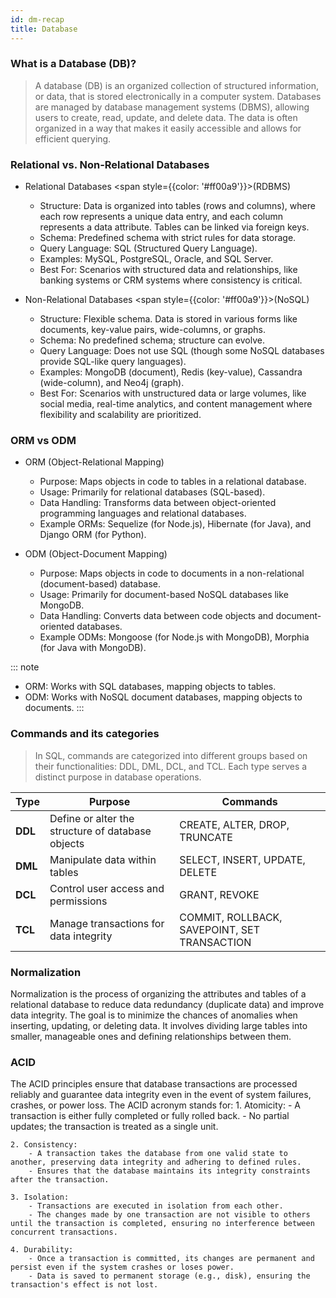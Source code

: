 ```yaml
---
id: dm-recap
title: Database 
---
```


### What is a Database (DB)?
> A database (DB) is an organized collection of structured information, or data, that is stored electronically in a computer system. Databases are managed by database management systems (DBMS), allowing users to create, read, update, and delete data. The data is often organized in a way that makes it easily accessible and allows for efficient querying.

### Relational vs. Non-Relational Databases

* Relational Databases <span style={{color: '#ff00a9'}}>(RDBMS)</span>
    - Structure: Data is organized into tables (rows and columns), where each row represents a unique data entry, and each column represents a data attribute. Tables can be linked via foreign keys.
    - Schema: Predefined schema with strict rules for data storage.
    - Query Language: SQL (Structured Query Language).
    - Examples: MySQL, PostgreSQL, Oracle, and SQL Server.
    - Best For: Scenarios with structured data and relationships, like banking systems or CRM systems where consistency is critical.

* Non-Relational Databases <span style={{color: '#ff00a9'}}>(NoSQL)</span>
    - Structure: Flexible schema. Data is stored in various forms like documents, key-value pairs, wide-columns, or graphs.
    - Schema: No predefined schema; structure can evolve.
    - Query Language: Does not use SQL (though some NoSQL databases provide SQL-like query languages).
    - Examples: MongoDB (document), Redis (key-value), Cassandra (wide-column), and Neo4j (graph).
    - Best For: Scenarios with unstructured data or large volumes, like social media, real-time analytics, and content management where flexibility and scalability are prioritized.


### ORM vs ODM

* ORM (Object-Relational Mapping)
    - Purpose: Maps objects in code to tables in a relational database.
    - Usage: Primarily for relational databases (SQL-based).
    - Data Handling: Transforms data between object-oriented programming languages and relational databases.
    - Example ORMs: Sequelize (for Node.js), Hibernate (for Java), and Django ORM (for Python).

* ODM (Object-Document Mapping)
    - Purpose: Maps objects in code to documents in a non-relational (document-based) database.
    - Usage: Primarily for document-based NoSQL databases like MongoDB.
    - Data Handling: Converts data between code objects and document-oriented databases.
    - Example ODMs: Mongoose (for Node.js with MongoDB), Morphia (for Java with MongoDB).

::: note
- ORM: Works with SQL databases, mapping objects to tables.
- ODM: Works with NoSQL document databases, mapping objects to documents.
:::


### Commands and its categories 
> In SQL, commands are categorized into different groups based on their functionalities: DDL, DML, DCL, and TCL. Each type serves a distinct purpose in database operations.


| Type | Purpose | Commands |
|------|---------|----------|
| **DDL** | Define or alter the structure of database objects | CREATE, ALTER, DROP, TRUNCATE |
| **DML** | Manipulate data within tables | SELECT, INSERT, UPDATE, DELETE |
| **DCL** | Control user access and permissions | GRANT, REVOKE |
| **TCL** | Manage transactions for data integrity | COMMIT, ROLLBACK, SAVEPOINT, SET TRANSACTION |

### Normalization
Normalization is the process of organizing the attributes and tables of a relational database to reduce data redundancy (duplicate data) and improve data integrity. The goal is to minimize the chances of anomalies when inserting, updating, or deleting data. It involves dividing large tables into smaller, manageable ones and defining relationships between them.

### ACID
The ACID principles ensure that database transactions are processed reliably and guarantee data integrity even in the event of system failures, crashes, or power loss. The ACID acronym stands for:
    1. Atomicity:
        - A transaction is either fully completed or fully rolled back.
        - No partial updates; the transaction is treated as a single unit.

    2. Consistency:
        - A transaction takes the database from one valid state to another, preserving data integrity and adhering to defined rules.
        - Ensures that the database maintains its integrity constraints after the transaction.

    3. Isolation:
        - Transactions are executed in isolation from each other.
        - The changes made by one transaction are not visible to others until the transaction is completed, ensuring no interference between concurrent transactions.

    4. Durability:
        - Once a transaction is committed, its changes are permanent and persist even if the system crashes or loses power.
        - Data is saved to permanent storage (e.g., disk), ensuring the transaction's effect is not lost.



